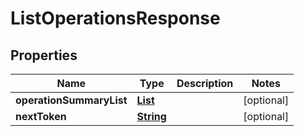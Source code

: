 

# ListOperationsResponse


## Properties

| Name | Type | Description | Notes |
|------------ | ------------- | ------------- | -------------|
|**operationSummaryList** | [**List**](List.md) |  |  [optional] |
|**nextToken** | [**String**](String.md) |  |  [optional] |



